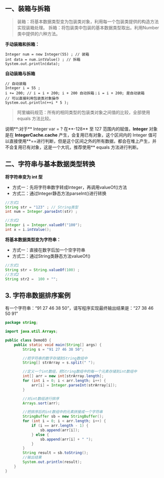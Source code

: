 ## 一、装箱与拆箱

> 装箱：将基本数据类型变为包装类对象，利用每一个包装类提供的构造方法实现装箱处理。
> 拆箱：将包装类中包装的基本数据类型取出。利用Number类中提供的六种方法。

**手动装箱和拆箱：**

```
Integer num = new Integer(55) ; // 装箱
int data = num.intValue() ; // 拆箱
System.out.println(data);
```

 **自动装箱与拆箱**

```
// 自动装箱
Integer i = 55 ;
i += 200; // i = i + 200; i + 200 自动拆箱；i = i + 200; 是自动装箱
// 可以直接利用包装类对象操作
System.out.println(++i * 5 );
```

> 阿里编码规范：所有的相同类型的包装类对象之间值的比较，全部使用 equals 方法比较。

说明**:对于** Integer var = ? 在**-128** 至 127 范围内的赋值，**Integer** 对象是在 **IntegerCache.cache** 产生，会复用已有对象，这个区间内的 Integer 值可以直接使用**==进行判断，但是这个区间之外的所有数据，都会在堆上产生，并不会复用已有对象，这是一个大坑，推荐使用** equals 方法进行判断。

## 二、字符串与基本数据类型转换

 **将字符串变为 int 型**

- 方式一：先将字符串数字转成Integer，再调用valueOf()方法
- 方式二：通过Integer静态方法parseInt()进行转换

```java
//方式1
String str = "123" ; // String类型
int num = Integer.parseInt(str) ;

//方式2
Integer i = Integer.valueOf("100");
int x = i.intValue();
```

**将基本数据类型变为字符串：**

- 方式一：直接在数字后加一个空字符串
- 方式二：通过String类静态方法valueOf()

```java
//方式1
String str = String.valueOf(100) ;
//方式2
String str2 =  100 + "";
```

## 3. 字符串数据排序案例

有一个字符串：“91 27 46 38 50”，请写程序实现最终输出结果是：“27 38 46 50 91”

```java
package string;

import java.util.Arrays;

public class Demo03 {
    public static void main(String[] args) {
        String s = "91 27 46 38 50";

        //把字符串的数字存储到String数组中
        String[] strArray = s.split(" ");

        //定义一个int数组，把String数组中的每一个元素存储到int数组中
        int[] arr = new int[strArray.length];
        for (int i = 0; i < arr.length; i++) {
            arr[i] = Integer.parseInt(strArray[i]);
        }

        //对int数组进行排序
        Arrays.sort(arr);

        //把排序后的int数组中的元素拼接成一个字符串
        StringBuffer sb = new StringBuffer();
        for (int i = 0; i < arr.length; i++) {
            if (i == arr.length - 1) {
                sb.append(arr[i]);
            } else {
                sb.append(arr[i] + " ");
            }
        }
        String result = sb.toString();
        //输出结果
        System.out.println(result);
    }
}
```

